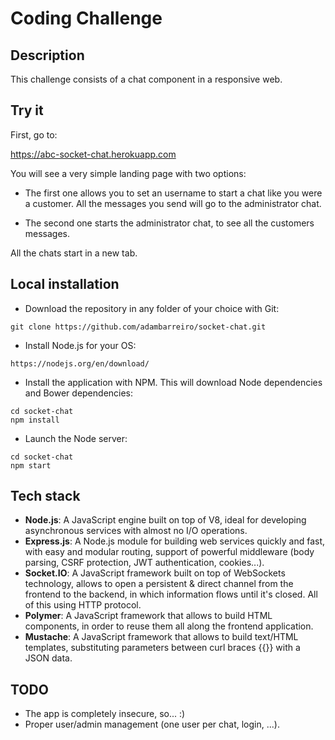 # Coding Challenge
## Description
This challenge consists of a chat component in a responsive web.

## Try it
First, go to:

https://abc-socket-chat.herokuapp.com

You will see a very simple landing page with two options:

* The first one allows you to set an username to start a chat like you were a customer. All the messages you send will go to the administrator chat.

* The second one starts the administrator chat, to see all the customers messages.

All the chats start in a new tab.

## Local installation
* Download the repository in any folder of your choice with Git:

`git clone https://github.com/adambarreiro/socket-chat.git`

* Install Node.js for your OS:

`https://nodejs.org/en/download/`

* Install the application with NPM. This will download Node dependencies and Bower dependencies:

```
cd socket-chat
npm install
```

* Launch the Node server:

```
cd socket-chat
npm start
```

## Tech stack

* **Node.js**: A JavaScript engine built on top of V8, ideal for developing asynchronous services with almost no I/O operations.
* **Express.js**: A Node.js module for building web services quickly and fast, with easy and modular routing, support of powerful middleware (body parsing, CSRF protection, JWT authentication, cookies...).
* **Socket.IO**: A JavaScript framework built on top of WebSockets technology, allows to open a persistent & direct channel from the frontend to the backend, in which information flows until it's closed. All of this using HTTP protocol.
* **Polymer**: A JavaScript framework that allows to build HTML components, in order to reuse them all along the frontend application.
* **Mustache**: A JavaScript framework that allows to build text/HTML templates, substituting parameters between curl braces {{}} with a JSON data.

## TODO
* The app is completely insecure, so... :)
* Proper user/admin management (one user per chat, login, ...).
